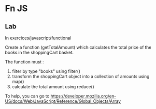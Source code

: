 <!-- .slide: class="exercice"-->

# Fn JS

## Lab

In exercices/javascript/functional

Create a function (getTotalAmount) which calculates the total price of the books in the shoppingCart basket.

The function must :

1. filter by type "books" using filter()
2. transform the shoppingCart object into a collection of amounts using map()
3. calculate the total amount using reduce()

To help, you can go to https://developer.mozilla.org/en-US/docs/Web/JavaScript/Reference/Global_Objects/Array
